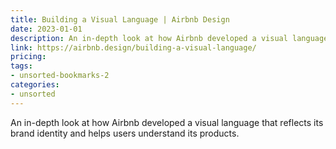 ```yaml
---
title: Building a Visual Language | Airbnb Design
date: 2023-01-01
description: An in-depth look at how Airbnb developed a visual language that reflects its brand identity and helps users understand its products.
link: https://airbnb.design/building-a-visual-language/
pricing: 
tags: 
- unsorted-bookmarks-2 
categories: 
- unsorted 
---
```


An in-depth look at how Airbnb developed a visual language that reflects its brand identity and helps users understand its products.